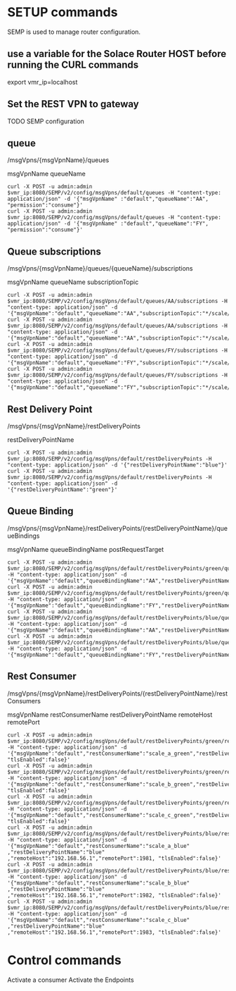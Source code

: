 # SETUP commands

SEMP is used to manage router configuration.

## use a variable for the Solace Router HOST before running the CURL commands
export vmr_ip=localhost


## Set the REST VPN to gateway

TODO  SEMP configuration

## queue

/msgVpns/{msgVpnName}/queues

msgVpnName
queueName

~~~
curl -X POST -u admin:admin $vmr_ip:8080/SEMP/v2/config/msgVpns/default/queues -H "content-type: application/json" -d '{"msgVpnName" :"default","queueName":"AA", "permission":"consume"}'
curl -X POST -u admin:admin $vmr_ip:8080/SEMP/v2/config/msgVpns/default/queues -H "content-type: application/json" -d '{"msgVpnName" :"default","queueName":"FY", "permission":"consume"}'
~~~

## Queue subscriptions
/msgVpns/{msgVpnName}/queues/{queueName}/subscriptions

msgVpnName
queueName
subscriptionTopic

~~~
curl -X POST -u admin:admin $vmr_ip:8080/SEMP/v2/config/msgVpns/default/queues/AA/subscriptions -H "content-type: application/json" -d '{"msgVpnName":"default","queueName":"AA","subscriptionTopic":"*/scale/*/*/*/AA"}'
curl -X POST -u admin:admin $vmr_ip:8080/SEMP/v2/config/msgVpns/default/queues/AA/subscriptions -H "content-type: application/json" -d '{"msgVpnName":"default","queueName":"AA","subscriptionTopic":"*/scale/*/*/*/AA/>"}'
curl -X POST -u admin:admin $vmr_ip:8080/SEMP/v2/config/msgVpns/default/queues/FY/subscriptions -H "content-type: application/json" -d '{"msgVpnName":"default","queueName":"FY","subscriptionTopic":"*/scale/*/*/*/FY"}'
curl -X POST -u admin:admin $vmr_ip:8080/SEMP/v2/config/msgVpns/default/queues/FY/subscriptions -H "content-type: application/json" -d '{"msgVpnName":"default","queueName":"FY","subscriptionTopic":"*/scale/*/*/*/FY/>"}'

~~~

## Rest Delivery Point
/msgVpns/{msgVpnName}/restDeliveryPoints

restDeliveryPointName

~~~
curl -X POST -u admin:admin $vmr_ip:8080/SEMP/v2/config/msgVpns/default/restDeliveryPoints -H "content-type: application/json" -d '{"restDeliveryPointName":"blue"}'
curl -X POST -u admin:admin $vmr_ip:8080/SEMP/v2/config/msgVpns/default/restDeliveryPoints -H "content-type: application/json" -d '{"restDeliveryPointName":"green"}'

~~~

## Queue Binding

/msgVpns/{msgVpnName}/restDeliveryPoints/{restDeliveryPointName}/queueBindings

msgVpnName
queueBindingName
postRequestTarget

~~~
curl -X POST -u admin:admin $vmr_ip:8080/SEMP/v2/config/msgVpns/default/restDeliveryPoints/green/queueBindings -H "content-type: application/json" -d '{"msgVpnName":"default","queueBindingName":"AA","restDeliveryPointName":"green","postRequestTarget":"/"}'
curl -X POST -u admin:admin $vmr_ip:8080/SEMP/v2/config/msgVpns/default/restDeliveryPoints/green/queueBindings -H "content-type: application/json" -d '{"msgVpnName":"default","queueBindingName":"FY","restDeliveryPointName":"green","postRequestTarget":"/"}'
curl -X POST -u admin:admin $vmr_ip:8080/SEMP/v2/config/msgVpns/default/restDeliveryPoints/blue/queueBindings  -H "content-type: application/json" -d '{"msgVpnName":"default","queueBindingName":"AA","restDeliveryPointName":"blue","postRequestTarget":"/"}'
curl -X POST -u admin:admin $vmr_ip:8080/SEMP/v2/config/msgVpns/default/restDeliveryPoints/blue/queueBindings  -H "content-type: application/json" -d '{"msgVpnName":"default","queueBindingName":"FY","restDeliveryPointName":"blue","postRequestTarget":"/"}'

~~~


## Rest Consumer

/msgVpns/{msgVpnName}/restDeliveryPoints/{restDeliveryPointName}/restConsumers

msgVpnName
restConsumerName
restDeliveryPointName
remoteHost
remotePort

~~~
curl -X POST -u admin:admin $vmr_ip:8080/SEMP/v2/config/msgVpns/default/restDeliveryPoints/green/restConsumers -H "content-type: application/json" -d '{"msgVpnName":"default","restConsumerName":"scale_a_green","restDeliveryPointName":"green","remoteHost":"192.168.56.1","remotePort":1981, "tlsEnabled":false}'
curl -X POST -u admin:admin $vmr_ip:8080/SEMP/v2/config/msgVpns/default/restDeliveryPoints/green/restConsumers -H "content-type: application/json" -d '{"msgVpnName":"default","restConsumerName":"scale_b_green","restDeliveryPointName":"green","remoteHost":"192.168.56.1","remotePort":1982, "tlsEnabled":false}'
curl -X POST -u admin:admin $vmr_ip:8080/SEMP/v2/config/msgVpns/default/restDeliveryPoints/green/restConsumers -H "content-type: application/json" -d '{"msgVpnName":"default","restConsumerName":"scale_c_green","restDeliveryPointName":"green","remoteHost":"192.168.56.1","remotePort":1983, "tlsEnabled":false}'
curl -X POST -u admin:admin $vmr_ip:8080/SEMP/v2/config/msgVpns/default/restDeliveryPoints/blue/restConsumers  -H "content-type: application/json" -d '{"msgVpnName":"default","restConsumerName":"scale_a_blue" ,"restDeliveryPointName":"blue" ,"remoteHost":"192.168.56.1","remotePort":1981, "tlsEnabled":false}'
curl -X POST -u admin:admin $vmr_ip:8080/SEMP/v2/config/msgVpns/default/restDeliveryPoints/blue/restConsumers  -H "content-type: application/json" -d '{"msgVpnName":"default","restConsumerName":"scale_b_blue" ,"restDeliveryPointName":"blue" ,"remoteHost":"192.168.56.1","remotePort":1982, "tlsEnabled":false}'
curl -X POST -u admin:admin $vmr_ip:8080/SEMP/v2/config/msgVpns/default/restDeliveryPoints/blue/restConsumers  -H "content-type: application/json" -d '{"msgVpnName":"default","restConsumerName":"scale_c_blue" ,"restDeliveryPointName":"blue" ,"remoteHost":"192.168.56.1","remotePort":1983, "tlsEnabled":false}'

~~~
# Control commands

Activate a consumer
Activate the Endpoints
